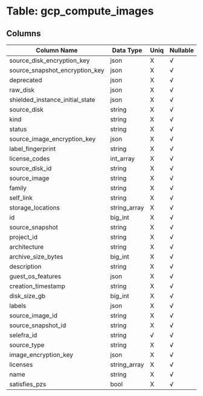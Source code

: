 # Table: gcp_compute_images

## Columns 

|  Column Name   |  Data Type  | Uniq | Nullable | Description | 
|  ----  | ----  | ----  | ----  | ---- | 
| source_disk_encryption_key | json | X | √ |  | 
| source_snapshot_encryption_key | json | X | √ |  | 
| deprecated | json | X | √ |  | 
| raw_disk | json | X | √ |  | 
| shielded_instance_initial_state | json | X | √ |  | 
| source_disk | string | X | √ |  | 
| kind | string | X | √ |  | 
| status | string | X | √ |  | 
| source_image_encryption_key | json | X | √ |  | 
| label_fingerprint | string | X | √ |  | 
| license_codes | int_array | X | √ |  | 
| source_disk_id | string | X | √ |  | 
| source_image | string | X | √ |  | 
| family | string | X | √ |  | 
| self_link | string | X | √ |  | 
| storage_locations | string_array | X | √ |  | 
| id | big_int | X | √ |  | 
| source_snapshot | string | X | √ |  | 
| project_id | string | X | √ |  | 
| architecture | string | X | √ |  | 
| archive_size_bytes | big_int | X | √ |  | 
| description | string | X | √ |  | 
| guest_os_features | json | X | √ |  | 
| creation_timestamp | string | X | √ |  | 
| disk_size_gb | big_int | X | √ |  | 
| labels | json | X | √ |  | 
| source_image_id | string | X | √ |  | 
| source_snapshot_id | string | X | √ |  | 
| selefra_id | string | √ | √ | random id | 
| source_type | string | X | √ |  | 
| image_encryption_key | json | X | √ |  | 
| licenses | string_array | X | √ |  | 
| name | string | X | √ |  | 
| satisfies_pzs | bool | X | √ |  | 


